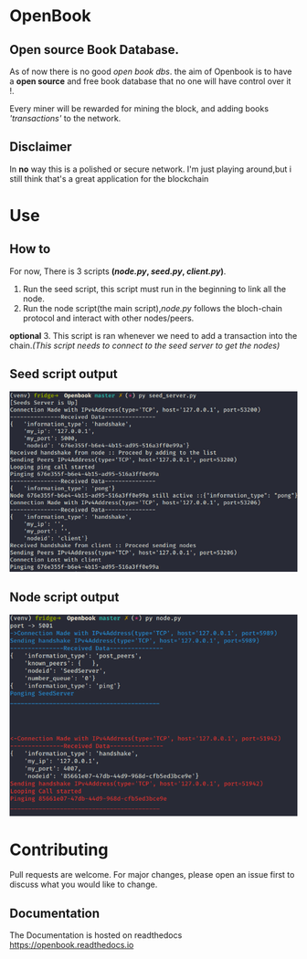 # OpenBook
## Open source Book Database.
As of now there is no good *open book dbs*.
the aim of Openbook is to have a **open source** and free book database that no one will have control over it !.

Every miner will be rewarded for mining the block, and adding books *'transactions'* to the network.

## Disclaimer
In **no** way this is a polished or secure network.
I'm just playing around,but i still think that's a great application for the blockchain

# Use
## How to
For now, There is 3 scripts **(*node.py*, *seed.py*, *client.py*)**.
1. Run the seed script, this script must run in the beginning to link all the node.
2. Run the node script(the main script),*node.py* follows the bloch-chain protocol and interact with other nodes/peers.

**optional**
3. This script is ran whenever we need to add a transaction into the chain.*(This script needs to connect to the seed server to get the nodes)*

## Seed script output

![alt text](https://raw.githubusercontent.com/zeddo123/OpenBook/master/docs/seed.png)


## Node script output

![alt text](https://raw.githubusercontent.com/zeddo123/OpenBook/master/docs/node.png)


# Contributing
Pull requests are welcome. For major changes, please open an issue first to discuss what you would like to change.
## Documentation
The Documentation is hosted on readthedocs
https://openbook.readthedocs.io
